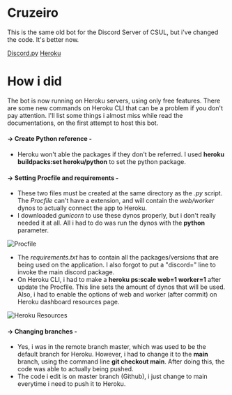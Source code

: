 # Cruzeiro

This is the same old bot for the Discord Server of CSUL, but i've changed the code. It's better now.

[Discord.py](https://discordpy.readthedocs.io/en/stable/index.html)
[Heroku](https://devcenter.heroku.com/categories/python-support)

# How i did

The bot is now running on Heroku servers, using only free features. There are some new commands on Heroku CLI that can be a problem if you don't pay attention.
I'll list some things i almost miss while read the documentations, on the first attempt to host this bot.

#### → Create Python reference -

  * Heroku won't able the packages if they don't be referred. I used **heroku buildpacks:set heroku/python** to set the python package.

#### → Setting Procfile and requirements -

  * These two files must be created at the same directory as the *.py* script. The _Procfile_ can't have a extension, and will contain the _web/worker_ dynos to 
  actually connect the app to Heroku.
  * I downloaded _gunicorn_ to use these dynos properly, but i don't really needed it at all. All i had to do was run the dynos with the **python** parameter. 
  
  ![Procfile](https://user-images.githubusercontent.com/61850743/120256302-35333a80-c264-11eb-9d37-3a3027a4016f.png)
  
  * The _requirements.txt_ has to contain all the packages/versions that are being used on the application. I also forgot to put a "discord=" line to invoke the
  main discord package.
  * On Heroku CLI, i had to make a **heroku ps:scale web=1 worker=1** after update the Procfile. This line sets the amount of dynos that will be used. Also, i had
  to enable the options of web and worker (after commit) on Heroku dashboard resources page.
  
  ![Heroku Resources](https://user-images.githubusercontent.com/61850743/120257737-213d0800-c267-11eb-8128-563b8fc83ccf.png)

  
 #### → Changing branches -
 
 * Yes, i was in the remote branch master, which was used to be the default branch for Heroku. However, i had to change it to the **main** branch, using the
 command line **git checkout main**. After doing this, the code was able to actually being pushed.
 * The code i edit is on master branch (Github), i just change to main everytime i need to push it to Heroku.

  
